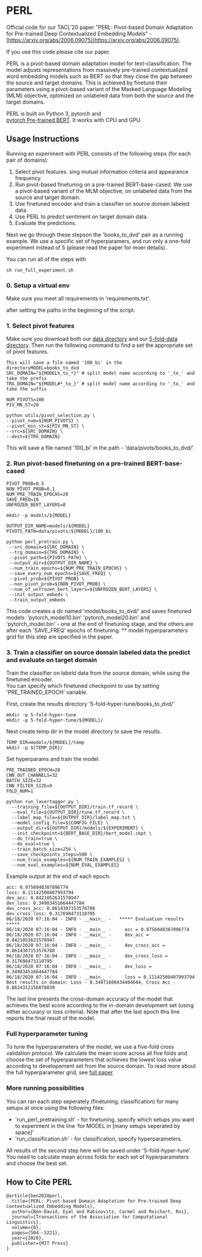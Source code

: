 # PERL
Official code for our TACL'20 paper "PERL: Pivot-based Domain Adaptation for Pre-trained Deep Contextualized Embedding Models" - [https://arxiv.org/abs/2006.09075](https://arxiv.org/abs/2006.09075). 


If you use this code please cite our paper.
 
PERL is a pivot-based domain adaptation model for text-classification. 
The model adjusts representations from massively pre-trained contextualized 
word embedding models such as BERT so that they close the gap between the 
source and target domains. This is achieved by finetune their parameters 
using a pivot-based variant of the Masked Language Modeling (MLM) objective, 
optimized on unlabeled data from both the source and the target domains.


PERL is built on Python 3, pytorch and  
[pytorch Pre-trained BERT](https://github.com/huggingface/pytorch-pretrained-BERT). 
It works with CPU and GPU.

## Usage Instructions

Running an experiment with PERL consists of the following steps (for each pair of domains):

1. Select pivot features. sing mutual information criteria and appearance frequency.
2. Run pivot-based finetuning on a pre-trained BERT-base-cased. We use a pivot-based variant of the MLM objective, on unlabeled data from the source and target domain.
3. Use finetuned encoder and train a classifier on source domain labeled data.
4. Use PERL to predict sentiment on target domain data.
5. Evaluate the predictions.

Next we go through these stepson the 'books_to_dvd' pair as a
running example. We use a specific set of hyperparamers, and run only a one-fold experiment instead of 5 (please read the paper for moer details). 

You can run all of the steps with

```
sh run_full_experiment.sh
```
### 0. Setup a virtual env
Make sure you meet all requirements in 'requirements.txt'.


after setting the paths in the beginning of the script.

### 1. Select pivot features

Make sure you download both our [data directory](https://github.com/eyalbd2/PERL/tree/master/data)
and our [5-fold-data directory](https://github.com/eyalbd2/PERL/tree/master/5-fold_data). Then run the following command to find a set the appropriate set of pivot features.

```
This will save a file named '100_bi' in the directoryMODEL=books_to_dvd
SRC_DOMAIN="${MODEL%_to_*}" # split model name according to '_to_' and take the prefix
TRG_DOMAIN="${MODEL#*_to_}" # split model name according to '_to_' and take the suffix

NUM_PIVOTS=100
PIV_MN_ST=20

python utils/pivot_selection.py \
--pivot_num=${NUM_PIVOTS} \
--pivot_min_st=${PIV_MN_ST} \
--src=${SRC_DOMAIN} \
--dest=${TRG_DOMAIN}
```

This will save a file named '100_bi' in the path - 'data/pivots/books_to_dvd/'.

### 2. Run pivot-based finetuning on a pre-trained BERT-base-cased

```
PIVOT_PROB=0.5
NON_PIVOT_PROB=0.1
NUM_PRE_TRAIN_EPOCHS=20
SAVE_FREQ=10
UNFROZEN_BERT_LAYERS=8

mkdir -p models/${MODEL}

OUTPUT_DIR_NAME=models/${MODEL}
PIVOTS_PATH=data/pivots/${MODEL}/100_bi

python perl_pretrain.py \
 --src_domain=${SRC_DOMAIN} \
 --trg_domain=${TRG_DOMAIN} \
 --pivot_path=${PIVOTS_PATH} \
 --output_dir=${OUTPUT_DIR_NAME} \
 --num_train_epochs=${NUM_PRE_TRAIN_EPOCHS} \
 --save_every_num_epochs=${SAVE_FREQ} \
 --pivot_prob=${PIVOT_PROB} \
 --non_pivot_prob=${NON_PIVOT_PROB} \
 --num_of_unfrozen_bert_layers=${UNFROZEN_BERT_LAYERS} \
 --init_output_embeds \
 --train_output_embeds
```
This code creates a dir named 'model/books_to_dvd/' and saves finetuned models: 'pytorch_model10.bin' 'pytorch_model20.bin' and 'pytorch_model.bin' - one at the end of finetuning stage, and the others are after each 'SAVE_FREQ' epochs of finetuning. 
** model hyperparameters grid for this step are specified in the paper.

### 3. Train a classifier on source domain labeled data the predict and evaluate on target domain

Train the classifier on labeld data from the source domain, while using the finetuned encoder.  
You can specify which finetuned checkpoint to use by setting 'PRE_TRAINED_EPOCH' variable.

First, create the results directory '5-fold-hyper-tune/books_to_dvd/'
```
mkdir -p 5-fold-hyper-tune
mkdir -p 5-fold-hyper-tune/${MODEL}/
```
Next create temp dir in the model directory to save the results. 
```
TEMP_DIR=models/${MODEL}/temp
mkdir -p ${TEMP_DIR}/
```
Set hyperparams and train the model.
```
PRE_TRAINED_EPOCH=20
CNN_OUT_CHANNELS=32
BATCH_SIZE=32
CNN_FILTER_SIZE=9
FOLD_NUM=1

python run_lasertagger.py \
  --training_file=${OUTPUT_DIR}/train.tf_record \
  --eval_file=${OUTPUT_DIR}/tune.tf_record \
  --label_map_file=${OUTPUT_DIR}/label_map.txt \
  --model_config_file=${CONFIG_FILE} \
  --output_dir=${OUTPUT_DIR}/models/${EXPERIMENT} \
  --init_checkpoint=${BERT_BASE_DIR}/bert_model.ckpt \
  --do_train=true \
  --do_eval=true \
  --train_batch_size=256 \
  --save_checkpoints_steps=500 \
  --num_train_examples=${NUM_TRAIN_EXAMPLES} \
  --num_eval_examples=${NUM_EVAL_EXAMPLES}
```

Example output at the end of each epoch:
```
acc: 0.9756048387096774
loss: 0.11142500407993794
dev_acc: 0.8421052631578947
dev_loss: 0.34983451664447784
dev_cross_acc: 0.8614307153576788
dev_cross_loss: 0.317698473110795
06/18/2020 07:16:04 - INFO - __main__ -   ***** Evaluation results *****
06/18/2020 07:16:04 - INFO - __main__ -     acc = 0.9756048387096774
06/18/2020 07:16:04 - INFO - __main__ -     dev_acc = 0.8421052631578947
06/18/2020 07:16:04 - INFO - __main__ -     dev_cross_acc = 0.8614307153576788
06/18/2020 07:16:04 - INFO - __main__ -     dev_cross_loss = 0.317698473110795
06/18/2020 07:16:04 - INFO - __main__ -     dev_loss = 0.34983451664447784
06/18/2020 07:16:04 - INFO - __main__ -     loss = 0.11142500407993794
Best results in domain: Loss - 0.34971608434404644, Cross Acc - 0.8624312156078039
```
The last line presents the cross-domain accuracy of the model that achieves the best score according to the in-domain development set (using either accuracy or loss criteria). Note that after the last epoch this line reports the final result of the model.

### Full hyperparameter tuning
To tune the hyperparameters of the model, we use a five-fold cross validation protocol. We calculate the mean score across all five folds and choose the set of hyperparameters that achieves the lowest loss value according to developement set from the source domain.
To read more about the full hyperparameter grid, see [full paper](https://arxiv.org/abs/2006.09075)

### More running possibilities
You can ran each step seperately (finetuning, classification) for many setups at once using the following files:
- 'run_perl_pretraining.sh' - for finetuning, specify which setups you want to experiment in the line 'for MODEL in [many setups seperated by space]' 
- 'run_classification.sh' - for classification, specify hyperparameters.

All results of the second step here will be saved under '5-fold-hyper-tune'. You need to calculate mean across folds for each set of hyperparameters and choose the best set.

## How to Cite PERL

```
@article{ben2020perl,
  title={PERL: Pivot-based Domain Adaptation for Pre-trained Deep Contextualized Embedding Models},
  author={Ben-David, Eyal and Rabinovitz, Carmel and Reichart, Roi},
  journal={Transactions of the Association for Computational Linguistics},
  volume={8},
  pages={504--5221},
  year={2020},
  publisher={MIT Press}
}
```
